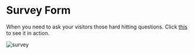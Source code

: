 
# Survey Form

When you need to ask your visitors those hard hitting questions.  Click [this](https://codepen.io/minobino/pen/JBYBvy) to see it in action.

![survey](https://raw.githubusercontent.com/minobino/FCC-Projects/master/Responsive%20Web%20Design/Survey%20Form/images/screenshot.PNG)


